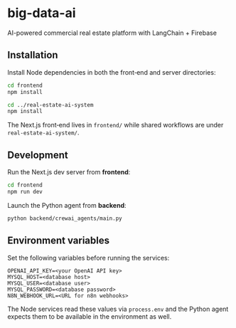 # big-data-ai
AI-powered commercial real estate platform with LangChain + Firebase

## Installation

Install Node dependencies in both the front‑end and server directories:

```bash
cd frontend
npm install
```

```bash
cd ../real-estate-ai-system
npm install
```

The Next.js front‑end lives in `frontend/` while shared workflows are under
`real-estate-ai-system/`.

## Development

Run the Next.js dev server from **frontend**:

```bash
cd frontend
npm run dev
```

Launch the Python agent from **backend**:

```bash
python backend/crewai_agents/main.py
```

## Environment variables

Set the following variables before running the services:

```
OPENAI_API_KEY=<your OpenAI API key>
MYSQL_HOST=<database host>
MYSQL_USER=<database user>
MYSQL_PASSWORD=<database password>
N8N_WEBHOOK_URL=<URL for n8n webhooks>
```

The Node services read these values via `process.env` and the Python agent
expects them to be available in the environment as well.
